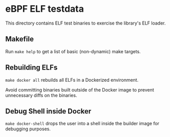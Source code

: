 # eBPF ELF testdata

This directory contains ELF test binaries to exercise the library's ELF loader.

## Makefile

Run `make help` to get a list of basic (non-dynamic) make targets.

## Rebuilding ELFs

`make docker all` rebuilds all ELFs in a Dockerized environment.

Avoid committing binaries built outside of the Docker image to prevent
unnecessary diffs on the binaries.

## Debug Shell inside Docker

`make docker-shell` drops the user into a shell inside the builder image
for debugging purposes.
